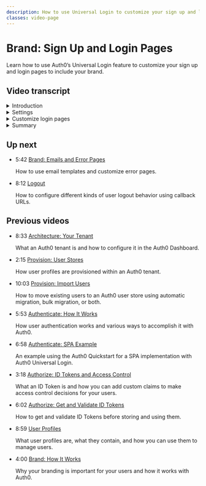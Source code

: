 ```yaml
---
description: How to use Universal Login to customize your sign up and login pages. 
classes: video-page
---
```

# Brand: Sign Up and Login Pages

Learn how to use Auth0’s Universal Login feature to customize your sign up and login pages to include your brand.

<div class="video-wrapper" data-video="ywiszjixbc"></div>

## Video transcript

<details>
  <summary>Introduction</summary>

In this video, we'll look at how you can setup Universal Login.

In the Dashboard, you can see the settings for your login page by navigating to **Universal Login** and looking at the **Settings** tab.
</details>

<details>
  <summary>Settings</summary>

The settings available here are **Logo**, **Primary Color**, and **Background Color**. These settings once changed, will take effect on all pages where you have not enabled customization of the pages' code. Note that the settings will also work if you have enabled customization but assume you are using predefined templates and have not changed those options in the code.

1. Add the URL to your logo image.
2. Select a primary color.
3. Select a background color.  
</details>

<details>
  <summary>Customize login pages</summary>

Now we’ll move to the **Login** tab and enable the login page customization. 

Click the **Login** tab and toggle **Customize Login Page**.

Note that when the customization toggle is flipped on, irrespective of the page you are customizing, you then become responsible for updates and maintenance of that page; it can no longer be automatically updated by Auth0. This includes updating the version numbers for any included Auth0 SDK or widget.

If you have enabled customization to inspect the page code, and then decide not to customize your login page, you should make sure to disable the customize page - in this case the **Customize Login Page** - toggle, so Auth0 will render the default page. You can also use version control software to manage the source code of your pages. To do so, you can use an Auth0-provided extension that works with the version control system you're using, like GitHub for example. 

You should also exercise caution regarding the use of third-party JavaScript on your pages - particularly the Login Page - since sensitive security-related information often flows through pages and the introduction of cross-site scripting or XSS vulnerabilities can be a concern.
</details>

<details>
  <summary>Summary</summary>

In the next video, we’ll talk about how to customize emails and error pages, and in a future video, we’ll talk about customizing the Guardian multi-factor authentication page too.
</details>

## Up next

<ul class="up-next">

  <li>
    <span class="video-time"><i class="icon icon-budicon-494"></i>5:42</span>
    <i class="video-icon icon icon-budicon-676"></i>
    <a href="/videos/get-started/08-brand-emails-error-pages">Brand: Emails and Error Pages</a>
    <p>How to use email templates and customize error pages. </p>
  </li>

  <li>
    <span class="video-time"><i class="icon icon-budicon-494"></i>8:12</span>
    <i class="video-icon icon icon-budicon-676"></i>
    <a href="/videos/get-started/10-logout">Logout</a>
    <p>How to configure different kinds of user logout behavior using callback URLs. </p>
  </li>

</ul>

## Previous videos

<ul class="up-next">

  <li>
    <span class="video-time"><i class="icon icon-budicon-494"></i>8:33</span>
    <i class="video-icon icon icon-budicon-676"></i>
    <a href="/videos/get-started/01-architecture-your-tenant">Architecture: Your Tenant</a>
    <p>What an Auth0 tenant is and how to configure it in the Auth0 Dashboard.</p>
  </li>

  <li>
    <span class="video-time"><i class="icon icon-budicon-494"></i>2:15</span>
    <i class="video-icon icon icon-budicon-676"></i>
    <a href="/videos/get-started/02-provision-user-stores">Provision: User Stores</a>
    <p>How user profiles are provisioned within an Auth0 tenant.</p>
  </li>

  <li>
    <span class="video-time"><i class="icon icon-budicon-494"></i>10:03</span>
    <i class="video-icon icon icon-budicon-676"></i>
    <a href="/videos/get-started/03-provision-import-users">Provision: Import Users</a>
    <p>How to move existing users to an Auth0 user store using automatic migration, bulk migration, or both.</p>
  </li>

  <li>
    <span class="video-time"><i class="icon icon-budicon-494"></i>5:53</span>
    <i class="video-icon icon icon-budicon-676"></i>
    <a href="/videos/get-started/04_01-authenticate-how-it-works">Authenticate: How It Works</a>
    <p>How user authentication works and various ways to accomplish it with Auth0.</p>
  </li>

  <li>
    <span class="video-time"><i class="icon icon-budicon-494"></i>6:58</span>
    <i class="video-icon icon icon-budicon-676"></i>
    <a href="/videos/get-started/04_02-authenticate-spa-example">Authenticate: SPA Example</a>
    <p>An example using the Auth0 Quickstart for a SPA implementation with Auth0 Universal Login. </p>
  </li>

  <li>
    <span class="video-time"><i class="icon icon-budicon-494"></i>3:18</span>
    <i class="video-icon icon icon-budicon-676"></i>
    <a href="/videos/get-started/05_01-authorize-id-tokens-access-control">Authorize: ID Tokens and Access Control</a>
    <p>What an ID Token is and how you can add custom claims to make access control decisions for your users. </p>
  </li>

  <li>
    <span class="video-time"><i class="icon icon-budicon-494"></i>6:02</span>
    <i class="video-icon icon icon-budicon-676"></i>
    <a href="/videos/get-started/05_02-authorize-get-validate-id-tokens">Authorize: Get and Validate ID Tokens</a>
    <p>How to get and validate ID Tokens before storing and using them. </p>
  </li>

  <li>
    <span class="video-time"><i class="icon icon-budicon-494"></i>8:59</span>
    <i class="video-icon icon icon-budicon-676"></i>
    <a href="/videos/get-started/06-user-profiles">User Profiles</a>
    <p>What user profiles are, what they contain, and how you can use them to manage users. </p>
  </li>

  <li>
    <span class="video-time"><i class="icon icon-budicon-494"></i>4:00</span>
    <i class="video-icon icon icon-budicon-676"></i>
    <a href="/videos/get-started/07_01-brand-how-it-works">Brand: How It Works</a>
    <p>Why your branding is important for your users and how it works with Auth0. </p>
  </li>

</ul>
